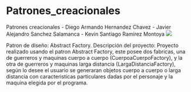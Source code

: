 # Patrones_creacionales
Patrones creacionales - Diego Armando Hernandez Chavez - Javier Alejandro Sanchez Salamanca - Kevin Santiago Ramirez Montoya
![](Patrones_de_diseño.png)

Patron de diseño: Abstract Factory.
Descripción del proyecto: Proyecto realizado usando el patron Abstract Factory,
este posee dos fabricas, una de guerreros y maquinas cuerpo a cuerpo (CuerpoaCuerpoFactory), y la otra de guerreros y maquinas larga distancia (LargaDistanciaFactory), según lo desee el usuario se generaran objetos cuerpo a cuerpo o larga distancia con caracteristicas particulares dadas por el personaje y la maquina elegida por el programa. 
